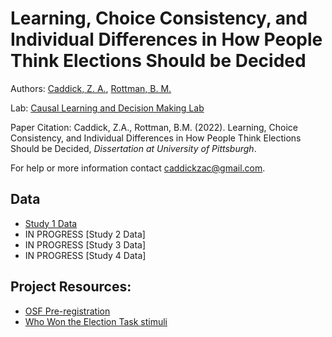 # Learning, Choice Consistency, and Individual Differences in How People Think Elections Should be Decided

Authors: [Caddick, Z. A.](https://orcid.org/0000-0002-3369-7727), [Rottman, B. M.](http://orcid.org/0000-0002-4718-3970)

Lab: [Causal Learning and Decision Making Lab](http://www.lrdc.pitt.edu/rottman/)

Paper Citation: 
Caddick, Z.A., Rottman, B.M. (2022). Learning, Choice Consistency, and Individual Differences in How People Think Elections Should be Decided, *Dissertation at University of Pittsburgh*. 

For help or more information contact [caddickzac@gmail.com](mailto:caddickzac@gmail.com). 

## Data
* [Study 1 Data](https://github.com/caddickzac/Dissertation-Data/tree/main/Study1)
* IN PROGRESS [Study 2 Data]
* IN PROGRESS [Study 3 Data]
* IN PROGRESS [Study 4 Data]


## Project Resources:
* [OSF Pre-registration](https://osf.io/n75cz/)
* [Who Won the Election Task stimuli](https://github.com/caddickzac/Who-Won-the-Election-Task/blob/main/readme.md)




